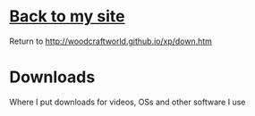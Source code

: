 # [Back to my site](http://woodcraftworld.github.io/xp/down.htm)
Return to http://woodcraftworld.github.io/xp/down.htm
# Downloads
Where I put downloads for videos, OSs and other software I use
